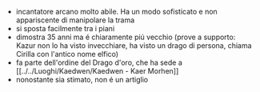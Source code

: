 - incantatore arcano molto abile. Ha un modo sofisticato e non appariscente di manipolare la trama
- si sposta facilmente tra i piani
- dimostra 35 anni ma é chiaramente piú vecchio (prove a supporto: Kazur non lo ha visto invecchiare, ha visto un drago di persona, chiama Cirilla con l'antico nome elfico)
- fa parte dell'ordine del Drago d'oro, che ha sede a [[../../Luoghi/Kaedwen/Kaedwen - Kaer Morhen]] 
- nonostante sia stimato, non é un artiglio